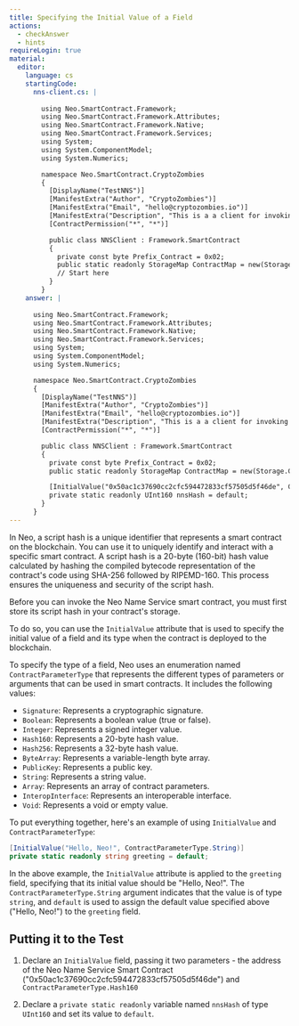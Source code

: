 ```yaml
---
title: Specifying the Initial Value of a Field
actions:
  - checkAnswer
  - hints
requireLogin: true
material:
  editor:
    language: cs
    startingCode:
      nns-client.cs: |
        
        using Neo.SmartContract.Framework;
        using Neo.SmartContract.Framework.Attributes;
        using Neo.SmartContract.Framework.Native;
        using Neo.SmartContract.Framework.Services;
        using System;
        using System.ComponentModel;
        using System.Numerics;

        namespace Neo.SmartContract.CryptoZombies
        {
          [DisplayName("TestNNS")]
          [ManifestExtra("Author", "CryptoZombies")]
          [ManifestExtra("Email", "hello@cryptozombies.io")]
          [ManifestExtra("Description", "This is a a client for invoking NNS")]
          [ContractPermission("*", "*")]

          public class NNSClient : Framework.SmartContract
          {
            private const byte Prefix_Contract = 0x02;
            public static readonly StorageMap ContractMap = new(Storage.CurrentContext, Prefix_Contract);
            // Start here
          }
        }
    answer: |
      
      using Neo.SmartContract.Framework;
      using Neo.SmartContract.Framework.Attributes;
      using Neo.SmartContract.Framework.Native;
      using Neo.SmartContract.Framework.Services;
      using System;
      using System.ComponentModel;
      using System.Numerics;

      namespace Neo.SmartContract.CryptoZombies
      {
        [DisplayName("TestNNS")]
        [ManifestExtra("Author", "CryptoZombies")]
        [ManifestExtra("Email", "hello@cryptozombies.io")]
        [ManifestExtra("Description", "This is a a client for invoking NNS")]
        [ContractPermission("*", "*")]

        public class NNSClient : Framework.SmartContract
        {
          private const byte Prefix_Contract = 0x02;
          public static readonly StorageMap ContractMap = new(Storage.CurrentContext, Prefix_Contract);

          [InitialValue("0x50ac1c37690cc2cfc594472833cf57505d5f46de", ContractParameterType.Hash160)]
          private static readonly UInt160 nnsHash = default;
        }
      }
---
```


In Neo, a script hash is a unique identifier that represents a smart contract on the blockchain. You can use it to uniquely identify and interact with a specific smart contract. A script hash is a 20-byte (160-bit) hash value calculated by hashing the compiled bytecode representation of the contract's code using SHA-256 followed by RIPEMD-160. This process ensures the uniqueness and security of the script hash.

Before you can invoke the Neo Name Service smart contract, you must first store its script hash in your contract's storage.

To do so, you can use the `InitialValue` attribute that is used to specify the initial value of a field and its type when the contract is deployed to the blockchain.

To specify the type of a field, Neo uses an enumeration named `ContractParameterType` that represents the different types of parameters or arguments that can be used in smart contracts. It includes the following values:

- `Signature`: Represents a cryptographic signature.
- `Boolean`: Represents a boolean value (true or false).
- `Integer`: Represents a signed integer value.
- `Hash160`: Represents a 20-byte hash value.
- `Hash256`: Represents a 32-byte hash value.
- `ByteArray`: Represents a variable-length byte array.
- `PublicKey`: Represents a public key.
- `String`: Represents a string value.
- `Array`: Represents an array of contract parameters.
- `InteropInterface`: Represents an interoperable interface.
- `Void`: Represents a void or empty value.

To put everything together, here's an example of using `InitialValue` and `ContractParameterType`:

```cs
[InitialValue("Hello, Neo!", ContractParameterType.String)]
private static readonly string greeting = default;
```

In the above example, the `InitialValue` attribute is applied to the `greeting` field, specifying that its initial value should be "Hello, Neo!". The `ContractParameterType.String` argument indicates that the value is of type `string`, and `default` is used to assign the default value specified above ("Hello, Neo!") to the `greeting` field.

## Putting it to the Test

1. Declare an `InitialValue` field, passing it two parameters - the address of the Neo Name Service Smart Contract ("0x50ac1c37690cc2cfc594472833cf57505d5f46de") and `ContractParameterType.Hash160`

2. Declare a `private static readonly` variable named `nnsHash` of type `UInt160` and set its value to `default`.
